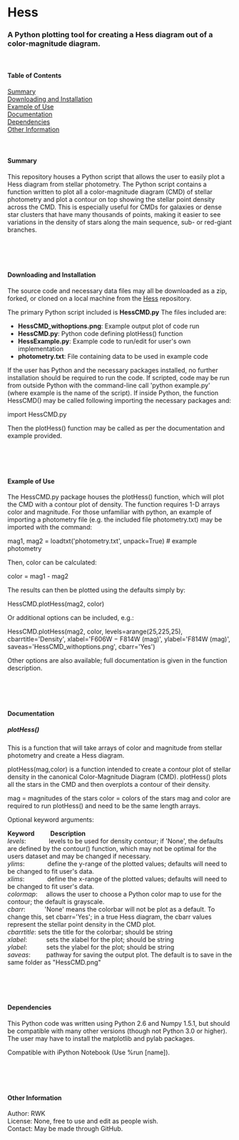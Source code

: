 Hess
================================

<h3>A Python plotting tool for creating a Hess diagram out of a color-magnitude diagram.</h3>

<br />

<h4>Table of Contents</h4>

[Summary](#Summary)<br />
[Downloading and Installation](#Install)<br />
[Example of Use](#Use)<br />
[Documentation](#Doc)<br />
[Dependencies](#Deps)<br />
[Other Information](#Other)<br />
<br /><br />


<a name="Summary"/>
<h4>Summary</h4>

This repository houses a Python script that allows the user to easily plot a Hess diagram from stellar photometry. The Python script contains a function written to plot all a color-magnitude diagram (CMD) of stellar photometry and plot a contour on top showing the stellar point density across the CMD. This is especially useful for CMDs for galaxies or dense star clusters that have many thousands of points, making it easier to see variations in the density of stars along the main sequence, sub- or red-giant branches.


<br /> <br /><br />





<a name="Install"/>
<h4>Downloading and Installation</h4>

The source code and necessary data files may all be downloaded as a zip, forked, or cloned on a local machine from the [Hess](https://github.com/rwk506/HessDiagram) repository.

The primary Python script included is **HessCMD.py** The files included are:

- **HessCMD_withoptions.png**: Example output plot of code run
- **HessCMD.py**: Python code defining plotHess() function
- **HessExample.py**: Example code to run/edit for user's own implementation
- **photometry.txt**: File containing data to be used in example code


If the user has Python and the necessary packages installed, no further installation should be required to run the code. If scripted, code may be run from outside Python with the command-line call 'python example.py' (where example is the name of the script). If inside Python, the function HessCMD() may be called following importing the necessary packages and:

import HessCMD.py

Then the plotHess() function may be called as per the documentation and example provided.



<br /> <br /><br />

<a name="Use"/>
<h4>Example of Use</h4>

The HessCMD.py package houses the plotHess() function, which will plot the CMD with a contour plot of density. The function requires 1-D arrays color and magnitude. For those unfamiliar with python, an example of importing a photometry file (e.g. the included file photometry.txt) may be imported with the command:

mag1, mag2 = loadtxt('photometry.txt', unpack=True) # example photometry

Then, color can be calculated:

color = mag1 - mag2

The results can then be plotted using the defaults simply by:

HessCMD.plotHess(mag2, color)

Or additional options can be included, e.g.:

HessCMD.plotHess(mag2, color, levels=arange(25,225,25), cbarrtitle='Density', xlabel='F606W $-$ F814W (mag)', ylabel='F814W (mag)', saveas='HessCMD_withoptions.png', cbarr='Yes')

Other options are also available; full documentation is given in the function description.




<br /> <br /><br />

<a name="Docs"/>
<h4>Documentation</h4>

<h5>plotHess()</h5>

This is a function that will take arrays of color and magnitude from stellar photometry and create a Hess diagram.

plotHess(mag,color) is a function intended to create a contour plot of stellar density in the canonical Color-Magnitude Diagram (CMD). plotHess() plots all the stars in the CMD and then overplots a contour of their density.

mag = magnitudes of the stars
color = colors of the stars
mag and color are required to run plotHess() and need to be the same length arrays.


Optional keyword arguments:

**Keyword** &nbsp; &nbsp; &nbsp; &nbsp; **Description**<br />
*levels*: &nbsp; &nbsp; &nbsp; &nbsp; &nbsp; &nbsp; levels to be used for density contour; if 'None', the defaults are defined by the contour() function, which may not be optimal for the users dataset and may be changed if necessary.<br />
*ylims*: &nbsp; &nbsp; &nbsp; &nbsp; &nbsp; &nbsp; define the y-range of the plotted values; defaults will need to be changed to fit user's data.<br />
*xlims*: &nbsp; &nbsp; &nbsp; &nbsp; &nbsp; &nbsp; define the x-range of the plotted values; defaults will need to be changed to fit user's data.<br />
*colormap*: &nbsp; &nbsp; allows the user to choose a Python color map to use for the contour; the default is grayscale.<br />
*cbarr*: &nbsp; &nbsp; &nbsp; &nbsp; &nbsp; 'None' means the colorbar will not be plot as a default. To change this, set cbarr='Yes'; in a true Hess diagram, the cbarr values represent the stellar point density in the CMD plot.<br />
*cbarrtitle*:  sets the title for the colorbar; should be string<br />
*xlabel*: &nbsp; &nbsp; &nbsp; &nbsp; &nbsp; sets the xlabel for the plot; should be string<br />
*ylabel*: &nbsp; &nbsp; &nbsp; &nbsp; &nbsp; sets the ylabel for the plot; should be string<br />
*saveas*: &nbsp; &nbsp; &nbsp; &nbsp; pathway for saving the output plot. The default is to save in the same folder as "HessCMD.png"<br />

<br /> <br /><br />




<a name="Deps"/>
<h4>Dependencies</h4>

This Python code was written using Python 2.6 and Numpy 1.5.1, but should be compatible with many other versions (though not Python 3.0 or higher). The user may have to install the matplotlib and pylab packages.

Compatible with iPython Notebook (Use %run [name]).




<br /> <br /><br />

<a name="Other"/>
<h4>Other Information</h4>

Author: RWK <br />
License: None, free to use and edit as people wish. <br />
Contact: May be made through GitHub. <br />

